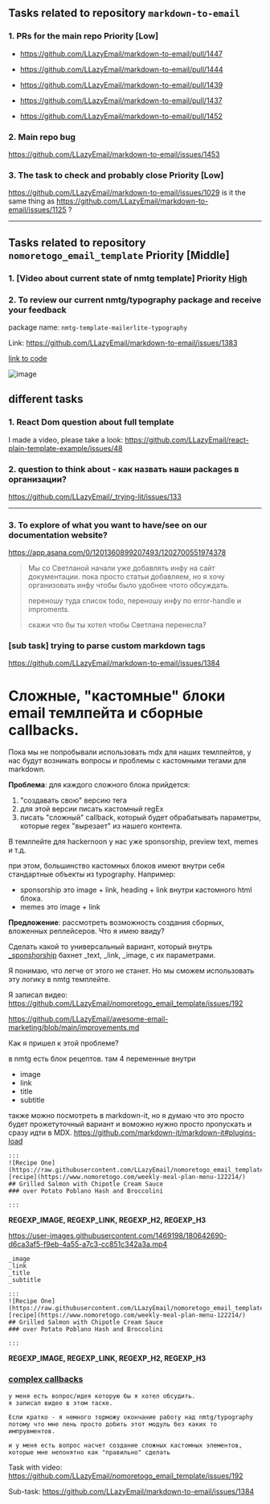 ## Tasks related to repository `markdown-to-email`

### 1. PRs for the main repo Priority [Low]

- https://github.com/LLazyEmail/markdown-to-email/pull/1447

- https://github.com/LLazyEmail/markdown-to-email/pull/1444

- https://github.com/LLazyEmail/markdown-to-email/pull/1439

- https://github.com/LLazyEmail/markdown-to-email/pull/1437

- https://github.com/LLazyEmail/markdown-to-email/pull/1452


### 2. Main repo bug 

https://github.com/LLazyEmail/markdown-to-email/issues/1453


### 3. The task to check and probably close Priority [Low]

https://github.com/LLazyEmail/markdown-to-email/issues/1029
is it the same thing as https://github.com/LLazyEmail/markdown-to-email/issues/1125 ?

---

## Tasks related to repository `nomoretogo_email_template` Priority [Middle]


### 1. [Video about current state of nmtg template] Priority [High](https://github.com/LLazyEmail/nomoretogo_email_template/issues/237)


### 2. To review our current nmtg/typography package and receive your feedback

package name: `nmtg-template-mailerlite-typography`

Link: https://github.com/LLazyEmail/markdown-to-email/issues/1383

[link to code](https://github.com/LLazyEmail/nomoretogo_email_template/tree/main/sub-modules/typography/src/components)


![image](https://user-images.githubusercontent.com/1469198/183028007-3f041275-660d-4f6c-9447-565c4ec5a93a.png)





## different tasks

### 1. React Dom question about full template
I made a video, please take a look: https://github.com/LLazyEmail/react-plain-template-example/issues/48



### 2. question to think about - как назвать наши packages в организации?
https://github.com/LLazyEmail/_trying-lit/issues/133


---

### 3. To explore of what you want to have/see on our documentation website?

https://app.asana.com/0/1201360899207493/1202700551974378

> Мы со Светланой начали уже добавлять инфу на сайт документации. пока просто статьи добавляем, но я хочу организовать инфу чтобы было удобнее чтото обсуждать.
> 
> переношу туда список todo, переношу инфу по error-handle и improments.
> 
> скажи что бы ты хотел чтобы Светлана перенесла?







### [sub task] trying to parse custom markdown tags
https://github.com/LLazyEmail/markdown-to-email/issues/1384




# Сложные, "кастомные" блоки email темлпейта и сборные callbacks.


Пока мы не попробывали использовать mdx для наших темлпейтов, у нас будут возникать вопросы и проблемы с кастомными тегами для markdown.

**Проблема**: для каждого сложного блока прийдется:
1. "создавать свою" версию тега 
2. для этой версии писать кастомный regEx 
3. писать "сложный" callback, который будет обрабатывать параметры, которые regex "вырезает" из нашего контента.

В темлпейте для hackernoon у нас уже sponsorship, preview text, memes и т.д.

при этом, большинство кастомных блоков имеют внутри себя стандартные объекты из typography.
Например:
- sponsorship это image + link, heading + link внутри кастомного html блока.
- memes это image + link

**Предложение**: рассмотреть возможность создания сборных, вложенных реплейсеров.
Что я имею ввиду? 

Сделать какой то универсальный вариант, который внутрь [_sponshorship](https://github.com/LLazyEmail/markdown-to-email/blob/main/src/callbacks/html/methods/sponsor.js) бахнет _text, _link, _image, с их параметрами.


Я понимаю, что легче от этого не станет. Но мы сможем использовать эту логику в nmtg темплейте.





Я записал видео: https://github.com/LLazyEmail/nomoretogo_email_template/issues/192

https://github.com/LLazyEmail/awesome-email-marketing/blob/main/improvements.md




Как я пришел к этой проблеме?


в nmtg есть блок рецептов. там 4 переменные внутри
- image
- link
- title
- subtitle



также можно посмотреть в markdown-it, но я думаю что это просто будет прожетуточный вариант и воможно нужно просто пропускать и сразу идти в MDX.
https://github.com/markdown-it/markdown-it#plugins-load




```
:::
![Recipe One](https://raw.githubusercontent.com/LLazyEmail/nomoretogo_email_template/main/data/images/recipe1.jpeg)
[recipe](https://www.nomoretogo.com/weekly-meal-plan-menu-122214/)
## Grilled Salmon with Chipotle Cream Sauce
### over Potato Poblano Hash and Broccolini

:::
```

**REGEXP_IMAGE, REGEXP_LINK, REGEXP_H2, REGEXP_H3**





https://user-images.githubusercontent.com/1469198/180642690-d6ca3af5-f9eb-4a55-a7c3-cc851c342a3a.mp4

```
_image
_link
_title
_subtitle
```

```
:::
![Recipe One](https://raw.githubusercontent.com/LLazyEmail/nomoretogo_email_template/main/data/images/recipe1.jpeg)
[recipe](https://www.nomoretogo.com/weekly-meal-plan-menu-122214/)
## Grilled Salmon with Chipotle Cream Sauce
### over Potato Poblano Hash and Broccolini

:::
```

**REGEXP_IMAGE, REGEXP_LINK, REGEXP_H2, REGEXP_H3**



### [complex callbacks](https://app.asana.com/0/1201360899207493/1202700806644230)
```
у меня есть вопрос/идея которую бы я хотел обсудить.
я записал видео в этом таске. 

Если кратко - я немного торможу окончание работу над nmtg/typography потому что мне лень просто добить этот модуль без каких то импрувментов.

и у меня есть вопрос насчет создание сложных кастомных элементов, которые мне непонятно как "правильно" сделать
```

Task with video: https://github.com/LLazyEmail/nomoretogo_email_template/issues/192

Sub-task: https://github.com/LLazyEmail/markdown-to-email/issues/1384



